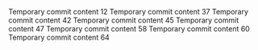 Temporary commit content 12
Temporary commit content 37
Temporary commit content 42
Temporary commit content 45
Temporary commit content 47
Temporary commit content 58
Temporary commit content 60
Temporary commit content 64
